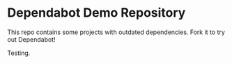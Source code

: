 # Dependabot Demo Repository

This repo contains some projects with outdated dependencies. Fork it to try out
Dependabot!

Testing.
